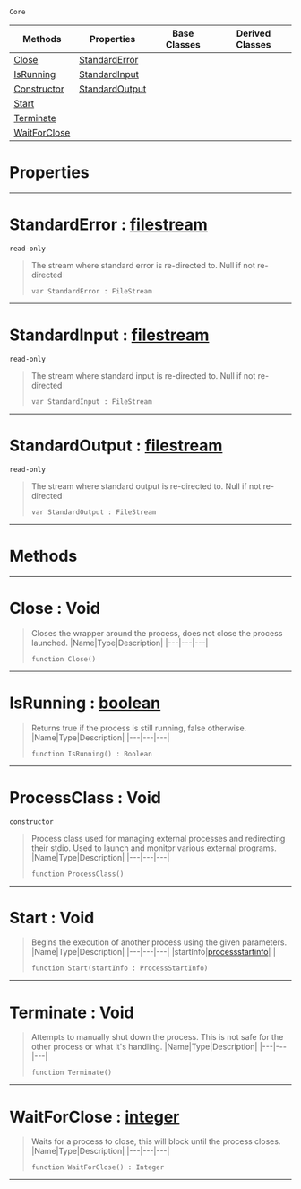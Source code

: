  `Core`

|Methods|Properties|Base Classes|Derived Classes|
|---|---|---|---|
|[ Close](https://github.com/ZilchEngine/ZilchDocs/blob/master/code_reference/nada_base_types/processclass.markdown#close-void)|[ StandardError](https://github.com/ZilchEngine/ZilchDocs/blob/master/code_reference/nada_base_types/processclass.markdown#standarderror-zero-engin)| | |
|[ IsRunning](https://github.com/ZilchEngine/ZilchDocs/blob/master/code_reference/nada_base_types/processclass.markdown#isrunning-zero-engine-do)|[ StandardInput](https://github.com/ZilchEngine/ZilchDocs/blob/master/code_reference/nada_base_types/processclass.markdown#standardinput-zero-engin)| | |
|[ Constructor](https://github.com/ZilchEngine/ZilchDocs/blob/master/code_reference/nada_base_types/processclass.markdown#processclass-void)|[ StandardOutput](https://github.com/ZilchEngine/ZilchDocs/blob/master/code_reference/nada_base_types/processclass.markdown#standardoutput-zero-engi)| | |
|[ Start](https://github.com/ZilchEngine/ZilchDocs/blob/master/code_reference/nada_base_types/processclass.markdown#start-void)| | | |
|[ Terminate](https://github.com/ZilchEngine/ZilchDocs/blob/master/code_reference/nada_base_types/processclass.markdown#terminate-void)| | | |
|[ WaitForClose](https://github.com/ZilchEngine/ZilchDocs/blob/master/code_reference/nada_base_types/processclass.markdown#waitforclose-zero-engine)| | | |


 #  Properties


---  
 #  StandardError : [filestream](https://github.com/ZilchEngine/ZilchDocs/blob/master/code_reference/nada_base_types/filestream.markdown)

 `read-only`

> The stream where standard error is re-directed to. Null if not re-directed
> ``` lang=cpp, name=Nada
> var StandardError : FileStream


---  
 #  StandardInput : [filestream](https://github.com/ZilchEngine/ZilchDocs/blob/master/code_reference/nada_base_types/filestream.markdown)

 `read-only`

> The stream where standard input is re-directed to. Null if not re-directed
> ``` lang=cpp, name=Nada
> var StandardInput : FileStream


---  
 #  StandardOutput : [filestream](https://github.com/ZilchEngine/ZilchDocs/blob/master/code_reference/nada_base_types/filestream.markdown)

 `read-only`

> The stream where standard output is re-directed to. Null if not re-directed
> ``` lang=cpp, name=Nada
> var StandardOutput : FileStream


---  
 #  Methods


---  
 #  Close : Void

> Closes the wrapper around the process, does not close the process launched.
> |Name|Type|Description|
> |---|---|---|
> ``` lang=cpp, name=Nada
> function Close()
> ``` 


---  
 #  IsRunning : [boolean](https://github.com/ZilchEngine/ZilchDocs/blob/master/code_reference/nada_base_types/boolean.markdown)

> Returns true if the process is still running, false otherwise.
> |Name|Type|Description|
> |---|---|---|
> ``` lang=cpp, name=Nada
> function IsRunning() : Boolean
> ``` 


---  
 #  ProcessClass : Void

 `constructor`

> Process class used for managing external processes and redirecting their stdio. Used to launch and monitor various external programs.
> |Name|Type|Description|
> |---|---|---|
> ``` lang=cpp, name=Nada
> function ProcessClass()
> ``` 


---  
 #  Start : Void

> Begins the execution of another process using the given parameters. 
> |Name|Type|Description|
> |---|---|---|
> |startInfo|[processstartinfo](https://github.com/ZilchEngine/ZilchDocs/blob/master/code_reference/nada_base_types/processstartinfo.markdown)| |
> ``` lang=cpp, name=Nada
> function Start(startInfo : ProcessStartInfo)
> ``` 


---  
 #  Terminate : Void

> Attempts to manually shut down the process. This is not safe for the other process or what it's handling.
> |Name|Type|Description|
> |---|---|---|
> ``` lang=cpp, name=Nada
> function Terminate()
> ``` 


---  
 #  WaitForClose : [integer](https://github.com/ZilchEngine/ZilchDocs/blob/master/code_reference/nada_base_types/integer.markdown)

> Waits for a process to close, this will block until the process closes.
> |Name|Type|Description|
> |---|---|---|
> ``` lang=cpp, name=Nada
> function WaitForClose() : Integer
> ``` 


---  
 

 